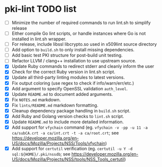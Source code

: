 # pki-lint TODO list

- [ ] Minimize the number of required commands to run lint.sh to simplify release
- [ ] Either compile Go lint scripts, or handle instances where Go is not installed in lint.sh wrapper.
- [ ] For release, include libssl libcrypto.so used in x509lint source directory
- [ ] Add option to ```build.sh``` to only install missing dependencies.
- [ ] Add basic test PKI structure for post-build unit testing.
- [ ] Refactor LLVM / clang++ installation to use upstream source.
- [x] Update Ruby commands to redirect stderr and cleanly inform the user
- [x] Check for the correct Ruby version in lint.sh script.
- [x] Update all third-party linting modules to latest versions.
- [x] Fix output coloring (use regex to check if info/warn/err/etc.)
- [x] Add argument to specify OpenSSL validation ```auth_level```.
- [x] Update ```README.md``` to document added arguments.
- [x] Fix ```NOTES.md``` markdown.
- [x] Fix ```lints/README.md``` markdown formatting.
- [x] Cleanup dependency package handling in ```build.sh``` script.
- [x] Add Ruby and Golang version checks to ```lint.sh``` script.
- [x] Update ```README.md``` to include more detailed information.
- [x] Add support for ```vfychain``` command (eg. ```vfychain -v -pp -u 11 -a ca/subCA.crt -a ca/int.crt -t -a ca/root.crt```; see https://developer.mozilla.org/en-US/docs/Mozilla/Projects/NSS/Tools/vfychain)
- [x] Add support for ```certutil``` verification (eg. ```certutil -u Y -d sql:${HOME}/.pki/nssdb```; see https://developer.mozilla.org/en-US/docs/Mozilla/Projects/NSS/tools/NSS_Tools_certutil)
